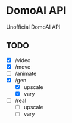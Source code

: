 DomoAI API
===
Unofficial DomoAI API

TODO
---

- [x] /video
- [x] /move
- [ ] /animate
- [x] /gen
  - [x] upscale
  - [x] vary
- [ ] /real
  - [ ] upscale
  - [ ] vary